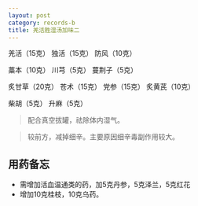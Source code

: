```yaml
---
layout: post
category: records-b
title: 羌活胜湿汤加味二
---
```


羌活（15克） 独活（15克） 防风（10克）

藁本（10克） 川芎（5克）  蔓荆子（5克）

炙甘草（20克） 苍术（15克） 党参（15克） 炙黄芪（10克）

柴胡（5克） 升麻（5克） 


> 配合真空拔罐，祛除体内湿气。

> 较前方，减掉细辛。主要原因细辛毒副作用较大。

## 用药备忘 ##

- 需增加活血温通类的药，加5克丹参，5克泽兰，5克红花
- 增加10克桂枝，10克乌药。